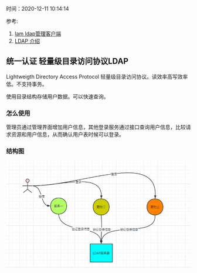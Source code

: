 时间：2020-12-11 10:14:14

参考:

1. [lam ldap管理客户端](https://github.com/LDAPAccountManager/lam)
2. [LDAP 介绍](https://www.ossez.com/t/ldap/523)

## 统一认证 轻量级目录访问协议LDAP 

Lightweigth Directory Access Protocol 轻量级目录访问协议。读效率高写效率低。不支持事务。

使用目录结构存储用户数据。可以快速查询。

### 怎么使用

管理员通过管理界面增加用户信息，其他登录服务通过接口查询用户信息，比较请求资源和用户信息，从而确认用户表时候可以登录。

### 结构图


![ldap](../../img/ldap/ldap.png)
